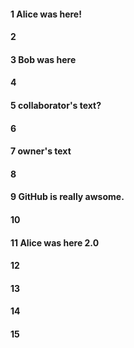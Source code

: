 #### 1 Alice was here!
#### 2
#### 3 Bob was here
#### 4
#### 5 collaborator's text?
#### 6
#### 7 owner's text
#### 8
#### 9 GitHub is really awsome. 
#### 10
#### 11 Alice was here 2.0 
#### 12
#### 13
#### 14
#### 15